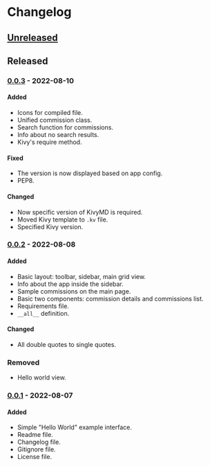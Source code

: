 # Changelog

## [Unreleased]

## Released

### [0.0.3] - 2022-08-10
#### Added
- Icons for compiled file.
- Unified commission class.
- Search function for commissions.
- Info about no search results.
- Kivy's require method.

#### Fixed
- The version is now displayed based on app config.
- PEP8.

#### Changed
- Now specific version of KivyMD is required.
- Moved Kivy template to `.kv` file.
- Specified Kivy version.

### [0.0.2] - 2022-08-08
#### Added
- Basic layout: toolbar, sidebar, main grid view.
- Info about the app inside the sidebar.
- Sample commissions on the main page.
- Basic two components: commission details and commissions list.
- Requirements file.
- `__all__` definition.

#### Changed
- All double quotes to single quotes.

### Removed
- Hello world view.

### [0.0.1] - 2022-08-07
#### Added
- Simple "Hello World" example interface.
- Readme file.
- Changelog file.
- Gitignore file.
- License file.


[Unreleased]: https://github.com/anonymousx86/service-tasks/compare/0.0.3...HEAD
[0.0.3]: https://github/com/anonymousx86/service-tasks/release/0.0.3
[0.0.2]: https://github/com/anonymousx86/service-tasks/release/0.0.2
[0.0.1]: https://github/com/anonymousx86/service-tasks/release/0.0.1
